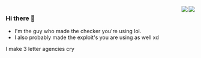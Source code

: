 <img align="right" src="https://github-readme-stats.vercel.app/api/top-langs/?username=inheritably&theme=dark" />
<img align="right" src="https://github-readme-stats.vercel.app/api?username=inheritably&show_icons=true&theme=dark" />

### Hi there 👋
- I'm the guy who made the checker you're using lol.
- I also probably made the exploit's you are using as well xd


I make 3 letter agencies cry
